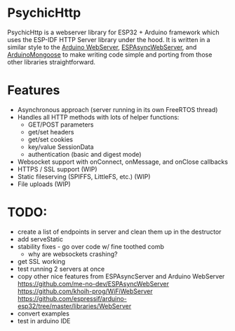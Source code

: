 # PsychicHttp

PsychicHttp is a webserver library for ESP32 + Arduino framework which uses the ESP-IDF HTTP Server library under the hood.  It is written in a similar style to the [Arduino WebServer](https://github.com/espressif/arduino-esp32/tree/master/libraries/WebServer), [ESPAsyncWebServer](https://github.com/me-no-dev/ESPAsyncWebServer), and [ArduinoMongoose](https://github.com/jeremypoulter/ArduinoMongoose) to make writing code simple and porting from those other libraries straightforward.

# Features

* Asynchronous approach (server running in its own FreeRTOS thread)
* Handles all HTTP methods with lots of helper functions:
    * GET/POST parameters
    * get/set headers
    * get/set cookies
    * key/value SessionData
    * authentication (basic and digest mode)
* Websocket support with onConnect, onMessage, and onClose callbacks
* HTTPS / SSL support (WIP)
* Static fileserving (SPIFFS, LittleFS, etc.) (WIP)
* File uploads (WIP)

# TODO:

* create a list of endpoints in server and clean them up in the destructor
* add serveStatic
* stability fixes - go over code w/ fine toothed comb
    * why are websockets crashing?
* get SSL working
* test running 2 servers at once
* copy other nice features from ESPAsyncServer and Arduino WebServer
    https://github.com/me-no-dev/ESPAsyncWebServer
    https://github.com/khoih-prog/WiFiWebServer
    https://github.com/espressif/arduino-esp32/tree/master/libraries/WebServer
* convert examples
* test in arduino IDE
